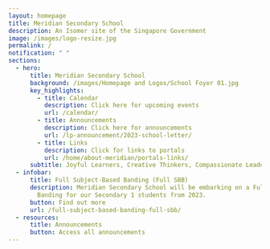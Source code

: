 ```yaml
---
layout: homepage
title: Meridian Secondary School
description: An Isomer site of the Singapore Government
image: /images/logo-resize.jpg
permalink: /
notification: " "
sections:
  - hero:
      title: Meridian Secondary School
      background: /images/Homepage and Logos/School Foyer 01.jpg
      key_highlights:
        - title: Calendar
          description: Click here for upcoming events
          url: /calendar/
        - title: Announcements
          description: Click here for announcements
          url: /lp-announcement/2023-school-letter/
        - title: Links
          description: Click for links to portals
          url: /home/about-meridian/portals-links/
      subtitle: Joyful Learners, Creative Thinkers, Compassionate Leaders
  - infobar:
      title: Full Subject-Based Banding (Full SBB)
      description: Meridian Secondary School will be embarking on a Full Subject-Based
        Banding for our Secondary 1 students from 2023.
      button: Find out more
      url: /full-subject-based-banding-full-sbb/
  - resources:
      title: Announcements
      button: Access all announcements
---
```

